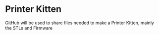 # Printer Kitten

GitHub will be used to share files needed to make a Printer Kitten, mainly the STLs and Firmware
